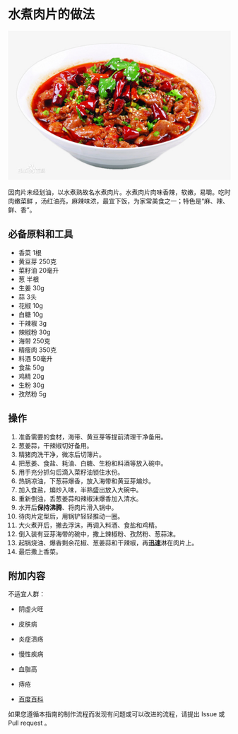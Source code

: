 # 水煮肉片的做法

![水煮肉片成品](./水煮肉片.jpg)

因肉片未经划油，以水煮熟故名水煮肉片。水煮肉片肉味香辣，软嫩，易嚼。吃时肉嫩菜鲜 ，汤红油亮，麻辣味浓，最宜下饭，为家常美食之一；特色是“麻、辣、鲜、香”。

## 必备原料和工具

- 香菜 1根
- 黄豆芽 250克
- 菜籽油 20毫升
- 葱 半根
- 生姜 30g
- 蒜 3头
- 花椒 10g
- 白糖 10g
- 干辣椒 3g
- 辣椒粉 30g
- 海带 250克
- 精瘦肉 350克
- 料酒 50毫升
- 食盐 50g
- 鸡精 20g
- 生粉 30g
- 孜然粉 5g

## 操作

1. 准备需要的食材，海带、黄豆芽等提前清理干净备用。
2. 葱姜蒜，干辣椒切好备用。
3. 精猪肉洗干净，微冻后切簿片。
4. 把葱姜、食盐、耗油、白糖、生粉和料酒等放入碗中。
5. 用手充分抓匀后滴入菜籽油锁住水份。
6. 热锅凉油，下葱蒜爆香，放入海带和黄豆芽煸炒。
7. 加入食盐，煸炒入味，半熟盛出放入大碗中。
8. 重新倒油，丢葱姜蒜和辣椒沫爆香加入清水。
9. 水开后**保持沸腾**、将肉片滑入锅中。
10. 待肉片定型后，用锅铲轻轻推动一圈。
11. 大火煮开后，撇去浮沫，再调入料酒、食盐和鸡精。
12. 倒入装有豆芽海带的碗中，撒上辣椒粉、孜然粉、葱蒜沫。
13. 起锅烧油、爆香剩余花椒、葱姜蒜和干辣椒，再**迅速**淋在肉片上。
14. 最后撒上香菜。

## 附加内容

不适宜人群：
- 阴虚火旺
- 皮肤病
- 炎症溃疡
- 慢性疾病
- 血脂高
- 痔疮

- [百度百科](https://baike.baidu.com/item/%E6%B0%B4%E7%85%AE%E8%82%89%E7%89%87/173346)

如果您遵循本指南的制作流程而发现有问题或可以改进的流程，请提出 Issue 或 Pull request 。
